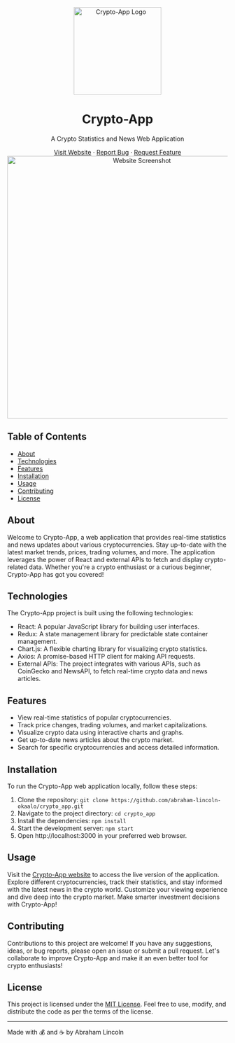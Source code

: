 <div align="center">
  <img src="https://github.com/abraham-lincoln-okaalo/crypto_app/raw/master/public/logo.png" alt="Crypto-App Logo" width="200">
  <h1>Crypto-App</h1>
  <p>A Crypto Statistics and News Web Application</p>
  <a href="https://crypto-stats-news.netlify.app/">Visit Website</a>
  ·
  <a href="https://github.com/abraham-lincoln-okaalo/crypto_app/issues">Report Bug</a>
  ·
  <a href="https://github.com/abraham-lincoln-okaalo/crypto_app/issues">Request Feature</a>
</div>

<div align="center">
  <img src="https://github.com/abraham-lincoln-okaalo/crypto_app/raw/master/public/screenshot.png" alt="Website Screenshot" width="600">
</div>

## Table of Contents
- [About](#about)
- [Technologies](#technologies)
- [Features](#features)
- [Installation](#installation)
- [Usage](#usage)
- [Contributing](#contributing)
- [License](#license)

## About
Welcome to Crypto-App, a web application that provides real-time statistics and news updates about various cryptocurrencies. Stay up-to-date with the latest market trends, prices, trading volumes, and more. The application leverages the power of React and external APIs to fetch and display crypto-related data. Whether you're a crypto enthusiast or a curious beginner, Crypto-App has got you covered!

## Technologies
The Crypto-App project is built using the following technologies:

- React: A popular JavaScript library for building user interfaces.
- Redux: A state management library for predictable state container management.
- Chart.js: A flexible charting library for visualizing crypto statistics.
- Axios: A promise-based HTTP client for making API requests.
- External APIs: The project integrates with various APIs, such as CoinGecko and NewsAPI, to fetch real-time crypto data and news articles.

## Features
- View real-time statistics of popular cryptocurrencies.
- Track price changes, trading volumes, and market capitalizations.
- Visualize crypto data using interactive charts and graphs.
- Get up-to-date news articles about the crypto market.
- Search for specific cryptocurrencies and access detailed information.

## Installation
To run the Crypto-App web application locally, follow these steps:

1. Clone the repository: `git clone https://github.com/abraham-lincoln-okaalo/crypto_app.git`
2. Navigate to the project directory: `cd crypto_app`
3. Install the dependencies: `npm install`
4. Start the development server: `npm start`
5. Open http://localhost:3000 in your preferred web browser.

## Usage
Visit the [Crypto-App website](https://crypto-stats-news.netlify.app/) to access the live version of the application. Explore different cryptocurrencies, track their statistics, and stay informed with the latest news in the crypto world. Customize your viewing experience and dive deep into the crypto market. Make smarter investment decisions with Crypto-App!

## Contributing
Contributions to this project are welcome! If you have any suggestions, ideas, or bug reports, please open an issue or submit a pull request. Let's collaborate to improve Crypto-App and make it an even better tool for crypto enthusiasts!

## License
This project is licensed under the [MIT License](LICENSE). Feel free to use, modify, and distribute the code as per the terms of the license.

---

Made with 💰 and ☕️ by Abraham Lincoln
